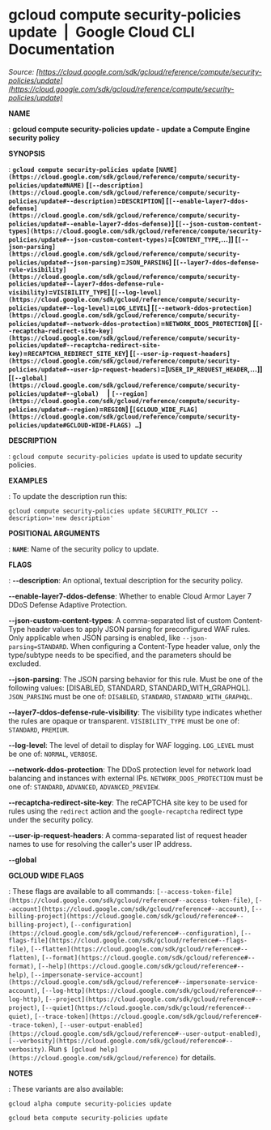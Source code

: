 # gcloud compute security-policies update  |  Google Cloud CLI Documentation

*Source: [https://cloud.google.com/sdk/gcloud/reference/compute/security-policies/update](https://cloud.google.com/sdk/gcloud/reference/compute/security-policies/update)*

**NAME**

: **gcloud compute security-policies update - update a Compute Engine security policy**

**SYNOPSIS**

: **`gcloud compute security-policies update` `[NAME](https://cloud.google.com/sdk/gcloud/reference/compute/security-policies/update#NAME)` [`[--description](https://cloud.google.com/sdk/gcloud/reference/compute/security-policies/update#--description)`=`DESCRIPTION`] [`[--enable-layer7-ddos-defense](https://cloud.google.com/sdk/gcloud/reference/compute/security-policies/update#--enable-layer7-ddos-defense)`] [`[--json-custom-content-types](https://cloud.google.com/sdk/gcloud/reference/compute/security-policies/update#--json-custom-content-types)`=[`CONTENT_TYPE`,…]] [`[--json-parsing](https://cloud.google.com/sdk/gcloud/reference/compute/security-policies/update#--json-parsing)`=`JSON_PARSING`] [`[--layer7-ddos-defense-rule-visibility](https://cloud.google.com/sdk/gcloud/reference/compute/security-policies/update#--layer7-ddos-defense-rule-visibility)`=`VISIBILITY_TYPE`] [`[--log-level](https://cloud.google.com/sdk/gcloud/reference/compute/security-policies/update#--log-level)`=`LOG_LEVEL`] [`[--network-ddos-protection](https://cloud.google.com/sdk/gcloud/reference/compute/security-policies/update#--network-ddos-protection)`=`NETWORK_DDOS_PROTECTION`] [`[--recaptcha-redirect-site-key](https://cloud.google.com/sdk/gcloud/reference/compute/security-policies/update#--recaptcha-redirect-site-key)`=`RECAPTCHA_REDIRECT_SITE_KEY`] [`[--user-ip-request-headers](https://cloud.google.com/sdk/gcloud/reference/compute/security-policies/update#--user-ip-request-headers)`=[`USER_IP_REQUEST_HEADER`,…]] [`[--global](https://cloud.google.com/sdk/gcloud/reference/compute/security-policies/update#--global)`     | `[--region](https://cloud.google.com/sdk/gcloud/reference/compute/security-policies/update#--region)`=`REGION`] [`[GCLOUD_WIDE_FLAG](https://cloud.google.com/sdk/gcloud/reference/compute/security-policies/update#GCLOUD-WIDE-FLAGS) …`]**

**DESCRIPTION**

: `gcloud compute security-policies update` is used to update security
policies.

**EXAMPLES**

: To update the description run this:

```
gcloud compute security-policies update SECURITY_POLICY --description='new description'
```

**POSITIONAL ARGUMENTS**

: **`NAME`**:
Name of the security policy to update.

**FLAGS**

: **--description**:
An optional, textual description for the security policy.

**--enable-layer7-ddos-defense**:
Whether to enable Cloud Armor Layer 7 DDoS Defense Adaptive Protection.

**--json-custom-content-types**:
A comma-separated list of custom Content-Type header values to apply JSON
parsing for preconfigured WAF rules. Only applicable when JSON parsing is
enabled, like ``--json-parsing=STANDARD``. When
configuring a Content-Type header value, only the type/subtype needs to be
specified, and the parameters should be excluded.

**--json-parsing**:
The JSON parsing behavior for this rule. Must be one of the following values:
[DISABLED, STANDARD, STANDARD_WITH_GRAPHQL].
`JSON_PARSING` must be one of: `DISABLED`,
`STANDARD`, `STANDARD_WITH_GRAPHQL`.

**--layer7-ddos-defense-rule-visibility**:
The visibility type indicates whether the rules are opaque or transparent.
`VISIBILITY_TYPE` must be one of: `STANDARD`,
`PREMIUM`.

**--log-level**:
The level of detail to display for WAF logging.
`LOG_LEVEL` must be one of: `NORMAL`,
`VERBOSE`.

**--network-ddos-protection**:
The DDoS protection level for network load balancing and instances with external
IPs. `NETWORK_DDOS_PROTECTION` must be one of:
`STANDARD`, `ADVANCED`, `ADVANCED_PREVIEW`.

**--recaptcha-redirect-site-key**:
The reCAPTCHA site key to be used for rules using the
``redirect`` action and the
``google-recaptcha`` redirect type under the
security policy.

**--user-ip-request-headers**:
A comma-separated list of request header names to use for resolving the caller's
user IP address.

**--global**

**GCLOUD WIDE FLAGS**

: These flags are available to all commands: `[--access-token-file](https://cloud.google.com/sdk/gcloud/reference#--access-token-file)`,
`[--account](https://cloud.google.com/sdk/gcloud/reference#--account)`, `[--billing-project](https://cloud.google.com/sdk/gcloud/reference#--billing-project)`,
`[--configuration](https://cloud.google.com/sdk/gcloud/reference#--configuration)`,
`[--flags-file](https://cloud.google.com/sdk/gcloud/reference#--flags-file)`,
`[--flatten](https://cloud.google.com/sdk/gcloud/reference#--flatten)`, `[--format](https://cloud.google.com/sdk/gcloud/reference#--format)`, `[--help](https://cloud.google.com/sdk/gcloud/reference#--help)`, `[--impersonate-service-account](https://cloud.google.com/sdk/gcloud/reference#--impersonate-service-account)`,
`[--log-http](https://cloud.google.com/sdk/gcloud/reference#--log-http)`,
`[--project](https://cloud.google.com/sdk/gcloud/reference#--project)`, `[--quiet](https://cloud.google.com/sdk/gcloud/reference#--quiet)`, `[--trace-token](https://cloud.google.com/sdk/gcloud/reference#--trace-token)`, `[--user-output-enabled](https://cloud.google.com/sdk/gcloud/reference#--user-output-enabled)`,
`[--verbosity](https://cloud.google.com/sdk/gcloud/reference#--verbosity)`.
Run `$ [gcloud help](https://cloud.google.com/sdk/gcloud/reference)` for details.

**NOTES**

: These variants are also available:

```
gcloud alpha compute security-policies update
```

```
gcloud beta compute security-policies update
```